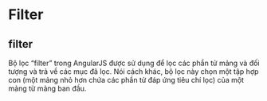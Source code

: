 # Filter

## filter

Bộ lọc “filter” trong AngularJS được sử dụng để lọc các phần tử mảng và đối tượng và trả về các mục đã lọc. Nói cách khác, bộ lọc này chọn một tập hợp con (một mảng nhỏ hơn chứa các phần tử đáp ứng tiêu chí lọc) của một mảng từ mảng ban đầu.
